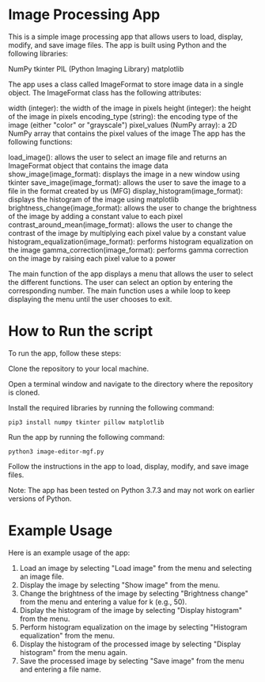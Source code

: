# Image Processing App

This is a simple image processing app that allows users to load, display, modify, and save image files. The app is built using Python and the following libraries:

NumPy
tkinter
PIL (Python Imaging Library)
matplotlib

The app uses a class called ImageFormat to store image data in a single object. The ImageFormat class has the following attributes:

width (integer): the width of the image in pixels
height (integer): the height of the image in pixels
encoding_type (string): the encoding type of the image (either "color" or "grayscale")
pixel_values (NumPy array): a 2D NumPy array that contains the pixel values of the image
The app has the following functions:

load_image(): allows the user to select an image file and returns an ImageFormat object that contains the image data
show_image(image_format): displays the image in a new window using tkinter
save_image(image_format): allows the user to save the image to a file in the format created by us (MFG)
display_histogram(image_format): displays the histogram of the image using matplotlib
brightness_change(image_format): allows the user to change the brightness of the image by adding a constant value to each pixel
contrast_around_mean(image_format): allows the user to change the contrast of the image by multiplying each pixel value by a constant value
histogram_equalization(image_format): performs histogram equalization on the image
gamma_correction(image_format): performs gamma correction on the image by raising each pixel value to a power

The main function of the app displays a menu that allows the user to select the different functions. The user can select an option by entering the corresponding number. The main function uses a while loop to keep displaying the menu until the user chooses to exit.

# How to Run the script

To run the app, follow these steps:

Clone the repository to your local machine.

Open a terminal window and navigate to the directory where the repository is cloned.

Install the required libraries by running the following command:

`pip3 install numpy tkinter pillow matplotlib`

Run the app by running the following command:

`python3 image-editor-mgf.py`

Follow the instructions in the app to load, display, modify, and save image files.

Note: The app has been tested on Python 3.7.3 and may not work on earlier versions of Python.

# Example Usage

Here is an example usage of the app:

1. Load an image by selecting "Load image" from the menu and selecting an image file.
2. Display the image by selecting "Show image" from the menu.
3. Change the brightness of the image by selecting "Brightness change" from the menu and entering a value for k (e.g., 50).
4. Display the histogram of the image by selecting "Display histogram" from the menu.
5. Perform histogram equalization on the image by selecting "Histogram equalization" from the menu.
6. Display the histogram of the processed image by selecting "Display histogram" from the menu again.
7. Save the processed image by selecting "Save image" from the menu and entering a file name.
